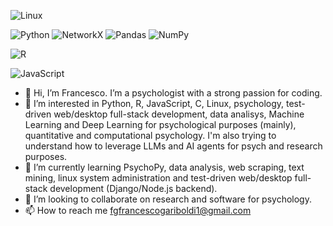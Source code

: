 <p>
  <img alt="Linux" src="https://img.shields.io/badge/Linux-0d1117?logo=linux&logoColor=linux&style=for-the-badge" />
</p>
<p>
  <img alt="Python" src="https://img.shields.io/badge/Python-0d1117?logo=python&logoColor=python&style=for-the-badge" />
  <img alt="NetworkX" src="https://img.shields.io/badge/NetworkX-0d1117?logo=&logoColor=red&style=for-the-badge" />
  <img alt="Pandas" src="https://img.shields.io/badge/Pandas-0d1117?logo=pandas&logoColor=pandas&style=for-the-badge" />
  <img alt="NumPy" src="https://img.shields.io/badge/NumPy-0d1117?logo=numpy&logoColor=numpy&style=for-the-badge" />
</p>
<p>
  <img alt="R" src="https://img.shields.io/badge/R-0d1117?logo=r&logoColor=r&style=for-the-badge" />
</p>
<p>
  <img alt="JavaScript" src="https://img.shields.io/badge/JavaScript-0d1117?logo=javascript&logoColor=javascript&style=for-the-badge" />
</p>

- 👋 Hi, I’m Francesco. I’m a psychologist with a strong passion for coding.
- 👀 I’m interested in Python, R, JavaScript, C, Linux, psychology, test-driven web/desktop full-stack development, data analisys, Machine Learning and Deep Learning for psychological purposes (mainly), quantitative and computational psychology. I'm also trying to understand how to leverage LLMs and AI agents for psych and research purposes.
- 🌱 I’m currently learning PsychoPy, data analysis, web scraping, text mining, linux system administration and test-driven web/desktop full-stack development (Django/Node.js backend).
- 💞️ I’m looking to collaborate on research and software for psychology.
- 📫 How to reach me fgfrancescogariboldi1@gmail.com

<!---
Franaz96/Franaz96 is a ✨ special ✨ repository because its `README.md` (this file) appears on your GitHub profile.
You can click the Preview link to take a look at your changes.
--->
